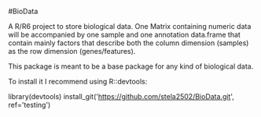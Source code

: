 #BioData

A R/R6 project to store biological data. One Matrix containing numeric data will 
be accompanied by one sample and one annotation data.frame that contain mainly factors 
that describe both the column dimension (samples) as the row dimension (genes/features).

This package is meant to be a base package for any kind of biological data.

To install it I recommend using R::devtools:

library(devtools)
install_git('https://github.com/stela2502/BioData.git', ref='testing')

